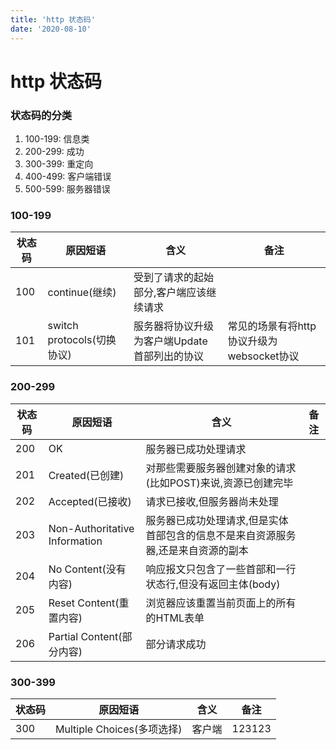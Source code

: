 ```yaml
---
title: 'http 状态码'
date: '2020-08-10'
---
```


# http 状态码

### 状态码的分类

1. 100-199: 信息类
2. 200-299: 成功
3. 300-399: 重定向
4. 400-499: 客户端错误
5. 500-599: 服务器错误

### 100-199
| 状态码 | 原因短语                   | 含义                                         | 备注                                      |
|--------|----------------------------|----------------------------------------------|-------------------------------------------|
| 100    | continue(继续)             | 受到了请求的起始部分,客户端应该继续请求      |                                           |
| 101    | switch protocols(切换协议) | 服务器将协议升级为客户端Update首部列出的协议 | 常见的场景有将http协议升级为websocket协议 |


### 200-299
| 状态码 | 原因短语                      | 含义                                                                             | 备注 |
|--------|-------------------------------|----------------------------------------------------------------------------------|------|
| 200    | OK                            | 服务器已成功处理请求                                                             |      |
| 201    | Created(已创建)               | 对那些需要服务器创建对象的请求(比如POST)来说,资源已创建完毕                      |      |
| 202    | Accepted(已接收)              | 请求已接收,但服务器尚未处理                                                      |      |
| 203    | Non-Authoritative Information | 服务器已成功处理请求,但是实体首部包含的信息不是来自资源服务器,还是来自资源的副本 |      |
| 204    | No Content(没有内容)          | 响应报文只包含了一些首部和一行状态行,但没有返回主体(body)                        |      |
| 205    | Reset Content(重置内容)       | 浏览器应该重置当前页面上的所有的HTML表单                                         |      |
| 206    | Partial Content(部分内容)     | 部分请求成功                                                                     |      |

### 300-399

| 状态码 | 原因短语                   | 含义   | 备注   |
|--------|----------------------------|--------|--------|
| 300    | Multiple Choices(多项选择) | 客户端 | 123123 |


